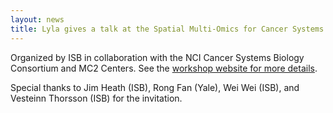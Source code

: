 ```yaml
---
layout: news
title: Lyla gives a talk at the Spatial Multi-Omics for Cancer Systems Biology workshop at Dana Farber.
---
```


Organized by ISB in collaboration with the NCI Cancer Systems Biology Consortium and MC2 Centers. See the [workshop website for more details](https://isbscience.org/spatial-multiomics-workshop/).

Special thanks to Jim Heath (ISB), Rong Fan (Yale), Wei Wei (ISB), and Vesteinn Thorsson (ISB) for the invitation. 

 